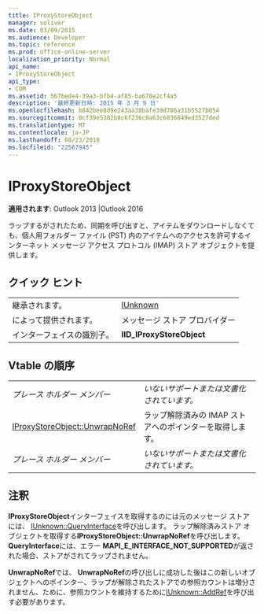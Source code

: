 ```yaml
---
title: IProxyStoreObject
manager: soliver
ms.date: 03/09/2015
ms.audience: Developer
ms.topic: reference
ms.prod: office-online-server
localization_priority: Normal
api_name:
- IProxyStoreObject
api_type:
- COM
ms.assetid: 567bede4-39a3-bfb4-af85-ba678e2cf4a5
description: '最終更新日時: 2015 年 3 月 9 日'
ms.openlocfilehash: b842bee8d9e243aa38bafe39d786a31b5527b054
ms.sourcegitcommit: 0cf39e5382b8c6f236c8a63c6036849ed3527ded
ms.translationtype: MT
ms.contentlocale: ja-JP
ms.lasthandoff: 08/23/2018
ms.locfileid: "22567945"
---
```

# <a name="iproxystoreobject"></a>IProxyStoreObject

  
  
**適用されます**: Outlook 2013 |Outlook 2016 
  
ラップするがされたため、同期を呼び出すと、アイテムをダウンロードしなくても、個人用フォルダー ファイル (PST) 内のアイテムへのアクセスを許可するインターネット メッセージ アクセス プロトコル (IMAP) ストア オブジェクトを提供します。
  
## <a name="quick-info"></a>クイック ヒント

|||
|:-----|:-----|
|継承されます。  <br/> |[IUnknown](http://msdn.microsoft.com/en-us/library/ms680509%28v=VS.85%29.aspx) <br/> |
|によって提供されます。  <br/> |メッセージ ストア プロバイダー  <br/> |
|インターフェイスの識別子。  <br/> |**IID_IProxyStoreObject** <br/> |
   
## <a name="vtable-order"></a>Vtable の順序

|||
|:-----|:-----|
| *プレース ホルダー メンバー*  <br/> | *いないサポートまたは文書化されています。*  <br/> |
|[IProxyStoreObject::UnwrapNoRef](iproxystoreobject-unwrapnoref.md) <br/> |ラップ解除済みの IMAP ストアへのポインターを取得します。  <br/> |
| *プレース ホルダー メンバー*  <br/> | *いないサポートまたは文書化されています。*  <br/> |
   
## <a name="remarks"></a>注釈

**IProxyStoreObject**インターフェイスを取得するのには元のメッセージ ストアには、 [IUnknown::QueryInterface](http://msdn.microsoft.com/en-us/library/ms682521%28v=VS.85%29.aspx)を呼び出します。 ラップ解除済みストア オブジェクトを取得する**IProxyStoreObject::UnwrapNoRef**を呼び出します。 **QueryInterface**には、エラー **MAPI_E_INTERFACE_NOT_SUPPORTED**が返された場合、ストアがされてラップされません。 
  
**UnwrapNoRef**では、 **UnwrapNoRef**の呼び出しに成功した後はこの新しいオブジェクトへのポインター、ラップが解除されたストアでの参照カウントは増分されません、ために、参照カウントを維持するために[IUnknown::AddRef](http://msdn.microsoft.com/en-us/library/ms691379%28v=VS.85%29.aspx)を呼び出す必要があります。 
  

